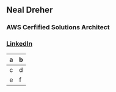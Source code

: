 ## Neal Dreher 
### AWS Cerfified Solutions Architect

### [LinkedIn](https://www.linkedin.com/in/nealdreher/)

| a | b |
|--|--|
| c | d |
| e | f |
